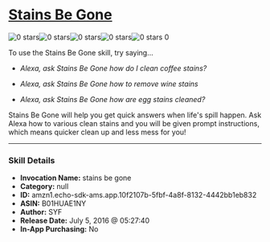 # [Stains Be Gone](http://alexa.amazon.com/#skills/amzn1.echo-sdk-ams.app.10f2107b-5fbf-4a8f-8132-4442bb1eb832)
![0 stars](../../images/ic_star_border_black_18dp_1x.png)![0 stars](../../images/ic_star_border_black_18dp_1x.png)![0 stars](../../images/ic_star_border_black_18dp_1x.png)![0 stars](../../images/ic_star_border_black_18dp_1x.png)![0 stars](../../images/ic_star_border_black_18dp_1x.png) 0

To use the Stains Be Gone skill, try saying...

* *Alexa, ask Stains Be Gone how do I clean coffee stains?*

* *Alexa, ask Stains Be Gone how to remove wine stains*

* *Alexa, ask Stains Be Gone how are egg stains cleaned?*

Stains Be Gone will help you get quick answers when life's spill happen. Ask Alexa how to various clean stains and you will be given prompt instructions, which means quicker clean up and less mess for you!

***

### Skill Details

* **Invocation Name:** stains be gone
* **Category:** null
* **ID:** amzn1.echo-sdk-ams.app.10f2107b-5fbf-4a8f-8132-4442bb1eb832
* **ASIN:** B01HUAE1NY
* **Author:** SYF
* **Release Date:** July 5, 2016 @ 05:27:40
* **In-App Purchasing:** No
